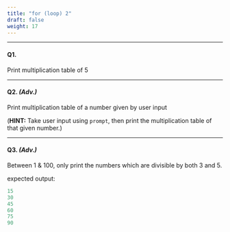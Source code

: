 ```yaml
---
title: "for (loop) 2"
draft: false
weight: 17
---
```


---

#### Q1. 

Print multiplication table of 5

---

#### Q2. _(Adv.)_

Print multiplication table of a number given by user input

(**HINT:** Take user input using `prompt`, then print the multiplication table of that given number.)

---

#### Q3. _(Adv.)_

Between 1 & 100, only print the numbers which are divisible by both 3 and 5.

expected output:

```jsx
15
30
45
60
75
90
```